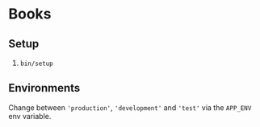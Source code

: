 # Books

## Setup

1. `bin/setup`

## Environments

Change between `'production'`, `'development'` and `'test'` via the `APP_ENV` env variable.
